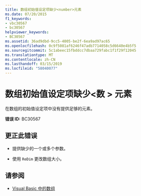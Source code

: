 ```yaml
---
title: 数组初始值设定项缺少<number>元素
ms.date: 07/20/2015
f1_keywords:
- vbc30567
- bc30567
helpviewer_keywords:
- BC30567
ms.assetid: 36ad9dbd-9cc5-4005-be2f-6ea9ad97ac65
ms.openlocfilehash: 0c9f5081af6246f47adb7714058c5d6640e4b5f5
ms.sourcegitcommit: 5c1abeec15fbddcc7dbaa729fabc1f1f29f12045
ms.translationtype: MT
ms.contentlocale: zh-CN
ms.lasthandoff: 03/15/2019
ms.locfileid: "58040077"
---
```

# <a name="array-initializer-is-missing-number-elements"></a>数组初始值设定项缺少\<数 > 元素
在数组的初始值设定项中没有提供足够的元素。  
  
 **错误 ID:** BC30567  
  
## <a name="to-correct-this-error"></a>更正此错误  
  
-   提供缺少的一个或多个参数。  
  
-   使用 `ReDim` 更改数组大小。  
  
## <a name="see-also"></a>请参阅

- [Visual Basic 中的数组](~/docs/visual-basic/programming-guide/language-features/arrays/index.md)
